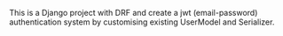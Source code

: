 This is a Django project with DRF and create a jwt (email-password) authentication system by customising existing UserModel and Serializer.
